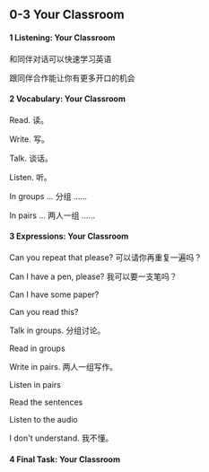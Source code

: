 ## 0-3 Your Classroom

#### 1 Listening: Your Classroom

和同伴对话可以快速学习英语

跟同伴合作能让你有更多开口的机会

#### 2 Vocabulary: Your Classroom

Read.	读。

Write.	写。

Talk.	谈话。

Listen.	听。

In groups ...	分组 ......

In pairs ...	两人一组 ......

#### 3 Expressions: Your Classroom

Can you repeat that please?	可以请你再重复一遍吗？

Can I have a pen, please?	我可以要一支笔吗？

Can I have some paper?

Can you read this?

Talk in groups.	分组讨论。

Read in groups

Write in pairs.	两人一组写作。

Listen in pairs

Read the sentences

Listen to the audio

I don't understand.	我不懂。

#### 4 Final Task: Your Classroom



